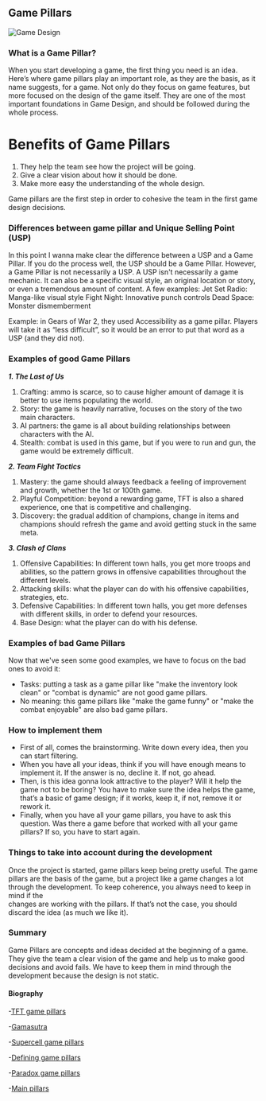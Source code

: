 ## Game Pillars

![Game Design](/images/download.png)
### What is a Game Pillar?

When you start developing a game, the first thing you need is an idea. Here’s where game pillars play an important role, as they are the basis, as it name suggests, for a game.
Not only do they focus on game features, but more focused on the design of the game itself.
They are one of the most important foundations in Game Design, and should be followed during the whole process.


# Benefits of Game Pillars
1. They help the team see how the project will be going.
2. Give a clear vision about how it should be done.
3. Make more easy the understanding of the whole design.

Game pillars are the first step in order to cohesive the team in the first game design decisions.

### Differences between game pillar and Unique Selling Point (USP)
In this point I wanna make clear the difference between a USP and a Game Pillar. 
If you do the process well, the USP should be a Game Pillar. However, a Game Pillar is not necessarily a USP.
A USP isn't necessarily a game mechanic. It can also be a specific visual style, an original location or story, or even a tremendous amount of content. A few examples:
Jet Set Radio: Manga-like visual style
Fight Night: Innovative punch controls
Dead Space: Monster dismemberment

Example: in Gears of War 2, they used Accessibility as a game pillar. Players will take it as “less difficult”, so it would be an error to put that word as a USP (and they did not).


### Examples of good Game Pillars

 _**1. The Last of Us**_
 
 1. Crafting: ammo is scarce, so to cause higher amount of damage it is better to use items populating the world.
 2. Story: the game is heavily narrative, focuses on the story of the two main characters.
 3. AI partners: the game is all about building relationships between characters with the AI.
 4. Stealth: combat is used in this game, but if you were to run and gun, the game would be extremely difficult.
 
 _**2. Team Fight Tactics**_

 1. Mastery: the game should always feedback a feeling of improvement and growth, whether the 1st or 100th game.
 2. Playful Competition: beyond a rewarding game, TFT is also a shared experience, one that is competitive and challenging.
 3. Discovery: the gradual addition of champions, change in items and champions should refresh 
    the game and avoid getting stuck in the same meta.

  _**3. Clash of Clans**_

 1. Offensive Capabilities: In different town halls, you get more troops and abilities, 
    so the pattern grows in offensive capabilities throughout the different levels.
 2. Attacking skills: what the player can do with his offensive capabilities, strategies, etc.
 3. Defensive Capabilities: In different town halls, you get more defenses with different skills,
    in order to defend your resources.
 4. Base Design: what the player can do with his defense. 

  
  ### Examples of bad Game Pillars
  
  Now that we've seen some good examples, we have to focus on the bad ones to avoid it:

  - Tasks: putting a task as a game pillar like "make the inventory look clean" or "combat is dynamic" are not good game pillars.
  - No meaning: this game pillars like "make the game funny" or "make the combat enjoyable" are also bad game pillars.

  
  ### How to implement them
  - First of all, comes the brainstorming. Write down every idea, then you can start filtering.
  - When you have all your ideas, think if you will have enough means to implement it. If the answer is no, decline it. If not, go ahead.
  - Then, is this idea gonna look attractive to the player? Will it help the game not to be boring? You have to make sure the idea helps the game, 
    that’s a basic of game design; if it works, keep it, if not, remove it or rework it.
  - Finally, when you have all your game pillars, you have to ask this question. Was there a game before that worked with all your game pillars?
    If so, you have to start again.

  ### Things to take into account during the development
  Once the project is started, game pillars keep being pretty useful.
  The game pillars are the basis of the game, but a project like a game changes a lot through the development. To keep coherence, you always need to keep in mind if the   
  changes are working with the pillars. If that’s not the case, you should discard the idea (as much we like it).

  ### Summary
  Game Pillars are concepts and ideas decided at the beginning of a game. They give the team a clear vision of the game and help us to make good decisions and avoid fails.
  We have to keep them in mind through the development because the design is not static.
  
  #### Biography
  -[TFT game pillars](https://nexus.leagueoflegends.com/en-us/2019/06/dev-design-pillars-of-teamfight-tactics/)
  
  -[Gamasutra](https://www.gamasutra.com/blogs/MaxPears/20171012/307469/Design_Pillars__The_Core_of_Your_Game.php)
  
  -[Supercell game pillars](https://forum.supercell.com/showthread.php/1653263-The-Four-PIllars-of-Clash-Wrap-Up-Summary)
  
  -[Defining game pillars](https://80.lv/articles/defining-the-core-of-your-game-design-pillars/)
  
  -[Paradox game pillars](https://www.paradoxinteractive.com/en/game-pillars/)
  
  -[Main pillars](https://medium.com/@EightyLevel/the-main-pillars-of-game-design-57694e57cba)
  
  

 
 


